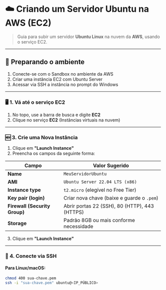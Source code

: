 # ☁️ Criando um Servidor Ubuntu na AWS (EC2)

> Guia para subir um servidor **Ubuntu Linux** na nuvem da **AWS**, usando o serviço EC2.

---

## 🚀 Preparando o ambiente

1. Conecte-se com o Sandbox no ambiente da AWS
2. Criar uma instância EC2 com Ubuntu Server
3. Acessar via SSH a instância no prompt do Windows

---

### 🖥️ 1. Vá até o serviço **EC2**

1. No topo, use a barra de busca e digite **EC2**
2. Clique no serviço **EC2** (Instâncias virtuais na nuvem)

---

### 🆕 3. Crie uma Nova Instância

1. Clique em **"Launch Instance"**
2. Preencha os campos da seguinte forma:

| Campo                        | Valor Sugerido                                  |
|-----------------------------|--------------------------------------------------|
| **Name**                    | `MeuServidorUbuntu`                              |
| **AMI**                     | `Ubuntu Server 22.04 LTS (x86)`                 |
| **Instance type**           | `t2.micro` (elegível no Free Tier)               |
| **Key pair (login)**        | Criar nova chave (baixe e guarde o `.pem`)       |
| **Firewall (Security Group)** | Abrir portas 22 (SSH), 80 (HTTP), 443 (HTTPS)     |
| **Storage**                 | Padrão 8GB ou mais conforme necessidade          |

3. Clique em **"Launch Instance"**

---

### 🔗 4. Conecte via SSH

#### Para Linux/macOS:

```bash
chmod 400 sua-chave.pem
ssh -i "sua-chave.pem" ubuntu@<IP_PÚBLICO>
